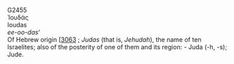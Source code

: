 G2455  
Ἰουδάς  
Ioudas  
*ee-oo-das‘*  
Of Hebrew origin \[[3063](h3063) ; *Judas* (that is, *Jehudah*), the
name of ten Israelites; also of the posterity of one of them and its
region: - Juda (-h, -s); Jude.  
